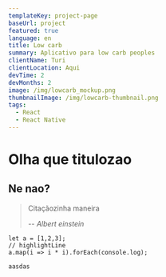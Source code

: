```yaml
---
templateKey: project-page
baseUrl: project
featured: true
language: en
title: Low carb
summary: Aplicativo para low carb peoples
clientName: Turi
clientLocation: Aqui
devTime: 2
devMonths: 2
image: /img/lowcarb_mockup.png
thumbnailImage: /img/lowcarb-thumbnail.png
tags:
  - React
  - React Native
---
```

# Olha que titulozao

## Ne nao?

> Citaçãozinha maneira
>
> \-- <cite>Albert einstein</cite>

```javascript{1,3}
let a = [1,2,3];
// highlightLine
a.map(i => i * i).forEach(console.log);
```

`aasdas`
